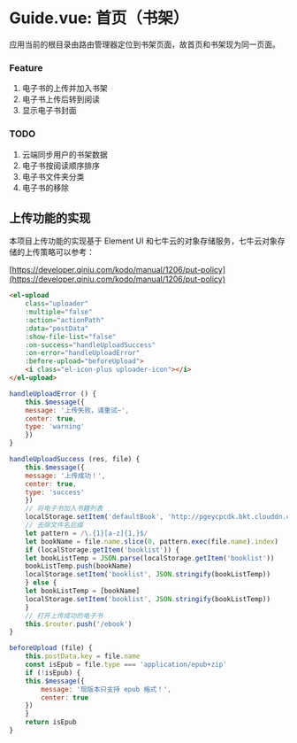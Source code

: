 # Guide.vue: 首页（书架）

应用当前的根目录由路由管理器定位到书架页面，故首页和书架现为同一页面。

### Feature

1. 电子书的上传并加入书架
2. 电子书上传后转到阅读
3. 显示电子书封面

### TODO

1. 云端同步用户的书架数据
2. 电子书按阅读顺序排序
3. 电子书文件夹分类
4. 电子书的移除

## 上传功能的实现

本项目上传功能的实现基于 Element UI 和七牛云的对象存储服务，七牛云对象存储的上传策略可以参考：

[https://developer.qiniu.com/kodo/manual/1206/put-policy](https://developer.qiniu.com/kodo/manual/1206/put-policy)

```html
<el-upload
    class="uploader"
    :multiple="false"
    :action="actionPath"
    :data="postData"
    :show-file-list="false"
    :on-success="handleUploadSuccess"
    :on-error="handleUploadError"
    :before-upload="beforeUpload">
    <i class="el-icon-plus uploader-icon"></i>
</el-upload>
```

```javascript
handleUploadError () {
    this.$message({
    message: '上传失败，请重试~',
    center: true,
    type: 'warning'
    })
}
```

```javascript
handleUploadSuccess (res, file) {
    this.$message({
    message: '上传成功！',
    center: true,
    type: 'success'
    })
    // 将电子书加入书籍列表
    localStorage.setItem('defaultBook', 'http://pgeycpcdk.bkt.clouddn.com/' + file.name)
    // 去除文件名后缀
    let pattern = /\.{1}[a-z]{1,}$/
    let bookName = file.name.slice(0, pattern.exec(file.name).index)
    if (localStorage.getItem('booklist')) {
    let bookListTemp = JSON.parse(localStorage.getItem('booklist'))
    bookListTemp.push(bookName)
    localStorage.setItem('booklist', JSON.stringify(bookListTemp))
    } else {
    let bookListTemp = [bookName]
    localStorage.setItem('booklist', JSON.stringify(bookListTemp))
    }
    // 打开上传成功的电子书
    this.$router.push('/ebook')
}
```

```javascript
beforeUpload (file) {
    this.postData.key = file.name
    const isEpub = file.type === 'application/epub+zip'
    if (!isEpub) {
    this.$message({
        message: '现版本只支持 epub 格式！',
        center: true
    })
    }
    return isEpub
}
```